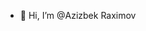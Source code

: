 - 👋 Hi, I’m @Azizbek Raximov

<!---
AzizbekRaximov1878/AzizbekRaximov1878 is a ✨ special ✨ repository because its `README.md` (this file) appears on your GitHub profile.
You can click the Preview link to take a look at your changes.
--->
